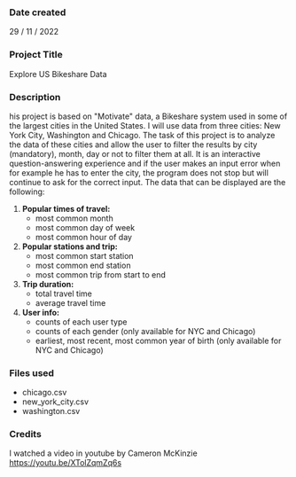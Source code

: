 ### Date created
29 / 11 / 2022


### Project Title
Explore US Bikeshare Data


### Description
his project is based on "Motivate" data, a Bikeshare system used in some of the largest cities in the United States. I will use data from three cities: New York City, Washington and Chicago. The task of this project is to analyze the data of these cities and allow the user to filter the results by city (mandatory), month, day or not to filter them at all. It is an interactive question-answering experience and if the user makes an input error when for example he has to enter the city, the program does not stop but will continue to ask for the correct input. The data that can be displayed are the following:
1. __Popular times of travel:__
    * most common month
    * most common day of week
    * most common hour of day
2. __Popular stations and trip:__
    * most common start station
    * most common end station
    * most common trip from start to end
3. __Trip duration:__
    * total travel time
    * average travel time
4. __User info:__
    * counts of each user type
    * counts of each gender (only available for NYC and Chicago)
    * earliest, most recent, most common year of birth (only available for NYC and Chicago)

### Files used
* chicago.csv
* new_york_city.csv
* washington.csv

### Credits
I watched a video in youtube by Cameron McKinzie
https://youtu.be/XTolZqmZq6s

